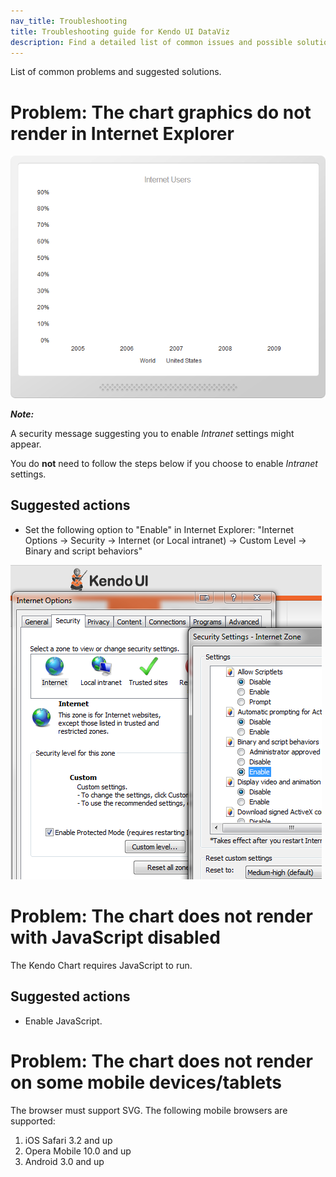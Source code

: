 ```yaml
---
nav_title: Troubleshooting
title: Troubleshooting guide for Kendo UI DataViz
description: Find a detailed list of common issues and possible solutions for Kendo UI DataViz suite.
---
```


List of common problems and suggested solutions.

# Problem: The chart graphics do not render in Internet Explorer

![Chart in IE](/getting-started/dataviz/chart-ie.png)

**_Note:_**

A security message suggesting you to enable *Intranet* settings might appear.

You do **not** need to follow the steps below if you choose to enable *Intranet* settings.

## Suggested actions

*   Set the following option to "Enable" in Internet Explorer: "Internet Options -> Security -> Internet (or Local intranet) -> Custom Level -> Binary and script behaviors"

![IEscript behaviors](/getting-started/dataviz/chart-ie-script-behaviors.png)

# Problem: The chart does not render with JavaScript disabled

The Kendo Chart requires JavaScript to run.

## Suggested actions
*   Enable JavaScript.

# Problem: The chart does not render on some mobile devices/tablets

The browser must support SVG. The following mobile browsers are supported:

1.  iOS Safari 3.2 and up
2.  Opera Mobile 10.0 and up
3.  Android 3.0 and up
